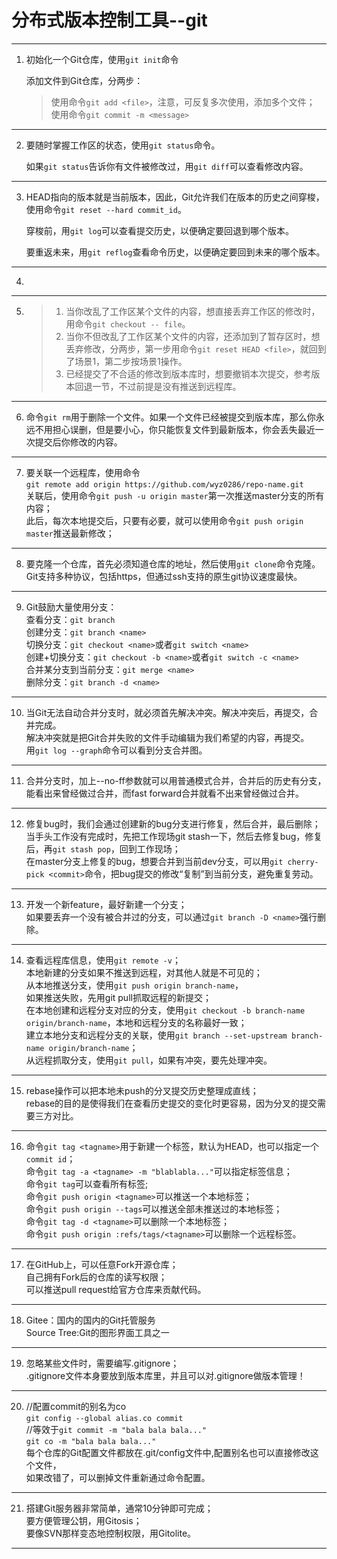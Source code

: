 # 分布式版本控制工具--git
-----------------------------------------


1. 初始化一个Git仓库，使用```git init```命令    
    
    添加文件到Git仓库，分两步：

    >使用命令```git add <file>```，注意，可反复多次使用，添加多个文件；  
    >使用命令```git commit -m <message>```
-----------------------------------------


2. 要随时掌握工作区的状态，使用```git status```命令。

   如果```git status```告诉你有文件被修改过，用```git diff```可以查看修改内容。
----------------------------------------- 


3. HEAD指向的版本就是当前版本，因此，Git允许我们在版本的历史之间穿梭，  
   使用命令```git reset --hard commit_id```。

   穿梭前，用```git log```可以查看提交历史，以便确定要回退到哪个版本。
 
   要重返未来，用```git reflog```查看命令历史，以便确定要回到未来的哪个版本。
----------------------------------------- 


4. 
----------------------------------------- 


5.  > 1. 当你改乱了工作区某个文件的内容，想直接丢弃工作区的修改时，用命令```git checkout -- file```。
    > 2. 当你不但改乱了工作区某个文件的内容，还添加到了暂存区时，想丢弃修改，分两步，第一步用命令```git reset HEAD <file>```，就回到了场景1，第二步按场景1操作。
    > 3. 已经提交了不合适的修改到版本库时，想要撤销本次提交，参考版本回退一节，不过前提是没有推送到远程库。
----------------------------------------- 


6. 命令```git rm```用于删除一个文件。如果一个文件已经被提交到版本库，那么你永远不用担心误删，但是要小心，你只能恢复文件到最新版本，你会丢失最近一次提交后你修改的内容。
----------------------------------------- 


7.  要关联一个远程库，使用命令  
    ```git remote add origin https://github.com/wyz0286/repo-name.git```  
    关联后，使用命令```git push -u origin master```第一次推送master分支的所有内容；  
    此后，每次本地提交后，只要有必要，就可以使用命令```git push origin master```推送最新修改；
----------------------------------------- 


8. 要克隆一个仓库，首先必须知道仓库的地址，然后使用```git clone```命令克隆。Git支持多种协议，包括https，但通过ssh支持的原生git协议速度最快。
----------------------------------------- 


9.  Git鼓励大量使用分支：  
    查看分支：```git branch```  
    创建分支：```git branch <name>```  
    切换分支：```git checkout <name>```或者```git switch <name>```  
    创建+切换分支：```git checkout -b <name>```或者```git switch -c <name>```  
    合并某分支到当前分支：```git merge <name>```  
    删除分支：```git branch -d <name>```
----------------------------------------- 


10. 当Git无法自动合并分支时，就必须首先解决冲突。解决冲突后，再提交，合并完成。  
    解决冲突就是把Git合并失败的文件手动编辑为我们希望的内容，再提交。  
    用```git log --graph```命令可以看到分支合并图。
----------------------------------------- 


11. 合并分支时，加上--no-ff参数就可以用普通模式合并，合并后的历史有分支，  
    能看出来曾经做过合并，而fast forward合并就看不出来曾经做过合并。
----------------------------------------- 


12. 修复bug时，我们会通过创建新的bug分支进行修复，然后合并，最后删除；  
    当手头工作没有完成时，先把工作现场git stash一下，然后去修复bug，修复后，再```git stash pop```，回到工作现场；  
    在master分支上修复的bug，想要合并到当前dev分支，可以用```git cherry-pick <commit>```命令，把bug提交的修改“复制”到当前分支，避免重复劳动。
----------------------------------------- 


13. 开发一个新feature，最好新建一个分支；   
    如果要丢弃一个没有被合并过的分支，可以通过```git branch -D <name>```强行删除。
----------------------------------------- 


14. 查看远程库信息，使用```git remote -v```；  
    本地新建的分支如果不推送到远程，对其他人就是不可见的；  
    从本地推送分支，使用```git push origin branch-name```，  
    如果推送失败，先用git pull抓取远程的新提交；  
    在本地创建和远程分支对应的分支，使用```git checkout -b branch-name origin/branch-name```，本地和远程分支的名称最好一致；  
    建立本地分支和远程分支的关联，使用```git branch --set-upstream branch-name origin/branch-name```；  
    从远程抓取分支，使用```git pull```，如果有冲突，要先处理冲突。
----------------------------------------- 


15. rebase操作可以把本地未push的分叉提交历史整理成直线；  
    rebase的目的是使得我们在查看历史提交的变化时更容易，因为分叉的提交需要三方对比。
----------------------------------------- 


16. 命令```git tag <tagname>```用于新建一个标签，默认为HEAD，也可以指定一个```commit id```；  
    命令```git tag -a <tagname> -m "blablabla..."```可以指定标签信息；  
    命令```git tag```可以查看所有标签;  
    命令```git push origin <tagname>```可以推送一个本地标签；  
    命令```git push origin --tags```可以推送全部未推送过的本地标签；  
    命令```git tag -d <tagname>```可以删除一个本地标签；  
    命令```git push origin :refs/tags/<tagname>```可以删除一个远程标签。
----------------------------------------- 


17. 在GitHub上，可以任意Fork开源仓库；  
    自己拥有Fork后的仓库的读写权限；  
    可以推送pull request给官方仓库来贡献代码。
----------------------------------------- 


18. Gitee：国内的国内的Git托管服务    
    Source Tree:Git的图形界面工具之一
----------------------------------------- 


19. 忽略某些文件时，需要编写.gitignore；  
    .gitignore文件本身要放到版本库里，并且可以对.gitignore做版本管理！
----------------------------------------- 


20. //配置commit的别名为co  
    ```git config --global alias.co commit```  
    //等效于```git commit -m "bala bala bala..." ```  
    ```git co -m "bala bala bala..."```  
    每个仓库的Git配置文件都放在.git/config文件中,配置别名也可以直接修改这个文件，  
    如果改错了，可以删掉文件重新通过命令配置。
----------------------------------------- 


21. 搭建Git服务器非常简单，通常10分钟即可完成；  
    要方便管理公钥，用Gitosis；  
    要像SVN那样变态地控制权限，用Gitolite。
----------------------------------------- 
